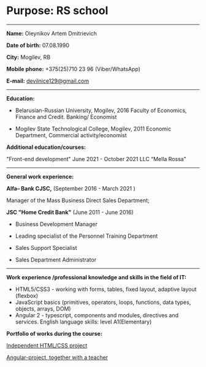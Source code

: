 
# Purpose: RS school
***


**Name:** Oleynikov Artem Dmitrievich


**Date of birth:** 07.08.1990


**City:** Mogilev, RB


**Mobile phone:** +375(25)710 23 96
(Viber/WhatsApp)


**E-mail:** devilnice129@gmail.com

***
**Education:**

* Belarusian-Russian University, Mogilev, 2016
Faculty of Economics, Finance and Credit. Banking/ Economist


* Mogilev State Technological College, Mogilev, 2011
Economic Department, Commercial activity/economist

**Additional education/courses:**

"Front-end development"
June 2021 - October 2021 LLC “Mella Rossa”

***

**General work experience:**

**Alfa– Bank CJSC,** (September 2016 - March 2021 )

Manager of the Mass Business Direct Sales Department;

**JSC "Home Credit Bank"** (June 2011 - June 2016)

* Business Development Manager

* Leading specialist of the Personnel Training Department

* Sales Support Specialist

* Sales Department Administrator

*** 
**Work experience /professional knowledge and skills in the field of IT:**
- HTML5/CSS3 - working with forms, tables, fixed layout, adaptive layout (flexbox)
- JavaScript basics (primitives, operators, loops, functions, data types, objects, arrays, DOM)
- Angular 2 - typescript, components and modules, directives and services.
English language skills: level A1(Elementary)

**Portfolio of works during the course:**

[Independent HTML/CSS project](http://r25710ni.beget.tech/) 

[Angular-project, together with a teacher](https://shop-angular-a9ca0.firebaseapp.com) 


